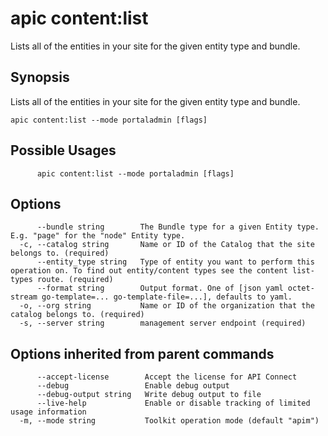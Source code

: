 # apic content:list

Lists all of the entities in your site for the given entity type and bundle.

## Synopsis

Lists all of the entities in your site for the given entity type and bundle.

```
apic content:list --mode portaladmin [flags]
```

## Possible Usages

```
      apic content:list --mode portaladmin [flags]
```

## Options

```
      --bundle string        The Bundle type for a given Entity type. E.g. "page" for the "node" Entity type.
  -c, --catalog string       Name or ID of the Catalog that the site belongs to. (required)
      --entity_type string   Type of entity you want to perform this operation on. To find out entity/content types see the content list-types route. (required)
      --format string        Output format. One of [json yaml octet-stream go-template=... go-template-file=...], defaults to yaml.
  -o, --org string           Name or ID of the organization that the catalog belongs to. (required)
  -s, --server string        management server endpoint (required)
```

## Options inherited from parent commands

```
      --accept-license        Accept the license for API Connect
      --debug                 Enable debug output
      --debug-output string   Write debug output to file
      --live-help             Enable or disable tracking of limited usage information
  -m, --mode string           Toolkit operation mode (default "apim")
```
